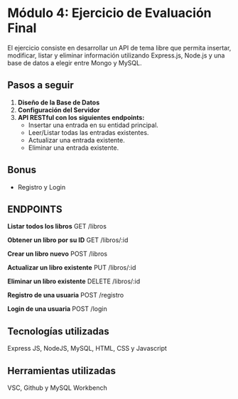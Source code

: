 # Módulo 4: Ejercicio de Evaluación Final 

El ejercicio consiste en desarrollar un API de tema libre que permita insertar,
modificar, listar y eliminar información utilizando Express.js, Node.js y una base de datos a elegir
entre Mongo y MySQL.

## Pasos a seguir
1. **Diseño de la Base de Datos**
2. **Configuración del Servidor**
3. **API RESTful con los siguientes endpoints:**
   - Insertar una entrada en su entidad principal.
   - Leer/Listar todas las entradas existentes.
   - Actualizar una entrada existente.
   - Eliminar una entrada existente.

## Bonus
- Registro y Login

## ENDPOINTS
**Listar todos los libros**
GET /libros

**Obtener un libro por su ID**
GET /libros/:id

**Crear un libro nuevo**
POST /libros

**Actualizar un libro existente**
PUT /libros/:id

**Eliminar un libro existente**
DELETE /libros/:id

**Registro de una usuaria**
POST /registro

**Login de una usuaria**
POST /login

## Tecnologías utilizadas
Express JS, NodeJS, MySQL, HTML, CSS y Javascript

## Herramientas utilizadas
VSC, Github y MySQL Workbench